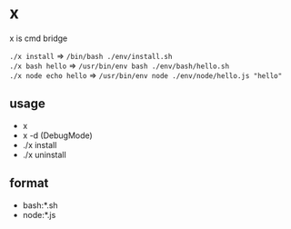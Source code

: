 # x
x is cmd bridge
  
`./x install` => `/bin/bash ./env/install.sh`  
`./x bash hello` => `/usr/bin/env bash ./env/bash/hello.sh`  
`./x node echo hello` => `/usr/bin/env node ./env/node/hello.js "hello"`  

## usage
* x
* x -d (DebugMode)
* ./x install
* ./x uninstall

## format 
* bash:*.sh
* node:*.js
